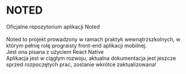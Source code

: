 # NOTED
Oficjalne repozytorium aplikacji Noted <br> <br> 
Noted to projekt prowadzony w ramach praktyk wewnątrzszkolnych, w którym pełnię rolę prograisty front-end aplikacji mobilnej.  <br> 
Jest ona pisana z użyciem React Native <br> 
Aplikacja jest w ciągłym rozwoju, aktualna dokumentacja jest jeszcze sprzed rozpoczętych prac, zostanie wkrótce zaktualizowana! <br> 
